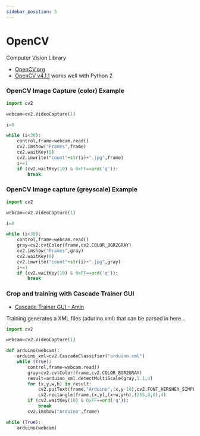 ```yaml
---
sidebar_position: 5
---
```


# OpenCV
Computer Vision Library 

- [OpenCV.org](https://opencv.org/)
- [OpenCV v4.1.1](https://docs.opencv.org/4.1.1/) works well with Python 2
### OpenCV Image Capture (color) Example
```python
import cv2

webcam=cv2.VideoCapture(1)

i=0

while (i<30):
    control,frame=webcam.read()
    cv2.imshow("Frames",frame)
    cv2.waitKey(0)
    cv2.imwrite("count"+str(i)+".jpg",frame)
    i+=1
    if (cv2.waitKey(10) & 0xFF==ord('q')):
        break
```

### OpenCV Image capture (greyscale) Example
```python
import cv2

webcam=cv2.VideoCapture(1)

i=0

while (i<30):
    control,frame=webcam.read()
    gray=cv2.cvtColor(frame,cv2.COLOR_BGR2GRAY)
    cv2.imshow("Frames",gray)
    cv2.waitKey(0)
    cv2.imwrite("count"+str(i)+".jpg",gray)
    i+=1
    if (cv2.waitKey(10) & 0xFF==ord('q')):
        break
```

### Crop and training with Cascade Trainer GUI

- [Cascade Trainer GUI - Amin](https://amin-ahmadi.com/cascade-trainer-gui/)

Training generates a XML files (adurino.xml) that can be parsed in here...

```python
import cv2

webcam=cv2.VideoCapture(1)

def arduino(webcam):
    arduino_xml=cv2.CascadeClassifier("arduino.xml")
    while (True):
        control,frame=webcam.read()
        gray=cv2.cvtColor(frame,cv2.COLOR_BGR2GRAY)
        result=arduino_xml.detectMultiScale(gray,1.1,4)
        for (x,y,w,h) in result:
            cv2.putText(frame,"Arduino",(x,y-10),cv2.FONT_HERSHEY_SIMPLEX,1,(255,0,0),3)
            cv2.rectangle(frame,(x,y),(x+w,y+h),(255,0,0),4)
        if (cv2.waitKey(10) & 0xFF==ord('q')):
            break
        cv2.imshow("Arduino",frame)

while (True):
    arduino(webcam)
```
